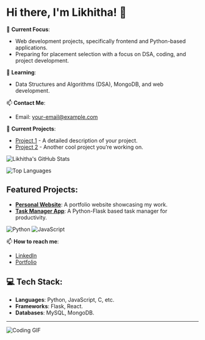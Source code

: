 # Hi there, I'm Likhitha! 👋

🔭 **Current Focus**:
- Web development projects, specifically frontend and Python-based applications.
- Preparing for placement selection with a focus on DSA, coding, and project development.

🌱 **Learning**:
- Data Structures and Algorithms (DSA), MongoDB, and web development.

📫 **Contact Me**:
- Email: [your-email@example.com](mailto:your-email@example.com)

🎯 **Current Projects**:
- [Project 1](https://github.com/YourUsername/Project1) - A detailed description of your project.
- [Project 2](https://github.com/YourUsername/Project2) - Another cool project you’re working on.

![Likhitha's GitHub Stats](https://github-readme-stats.vercel.app/api?username=likhizen&show_icons=true&theme=radical)

![Top Languages](https://github-readme-stats.vercel.app/api/top-langs/?username=likhizen&layout=compact&theme=radical)

## Featured Projects:
- [**Personal Website**](https://github.com/YourUsername/PersonalWebsite): A portfolio website showcasing my work.
- [**Task Manager App**](https://github.com/YourUsername/TaskManagerApp): A Python-Flask based task manager for productivity.

![Python](https://img.shields.io/badge/-Python-3776AB?logo=Python&logoColor=white&style=flat)
![JavaScript](https://img.shields.io/badge/-JavaScript-F7DF1E?logo=JavaScript&logoColor=white&style=flat)

📫 **How to reach me**:
- [LinkedIn](https://www.linkedin.com/in/YourUsername/)
- [Portfolio](https://yourwebsite.com/)

## 💻 Tech Stack:
- **Languages**: Python, JavaScript, C, etc.
- **Frameworks**: Flask, React.
- **Databases**: MySQL, MongoDB.

---

![Coding GIF](https://media.giphy.com/media/LmNwrBhejkK9EFP504/giphy.gif)

<!--
**likhizen/likhizen** is a ✨ _special_ ✨ repository because its `README.md` (this file) appears on your GitHub profile.

Here are some ideas to get you started:

- 🔭 I’m currently working on ...
- 🌱 I’m currently learning ...
- 👯 I’m looking to collaborate on ...
- 🤔 I’m looking for help with ...
- 💬 Ask me about ...
- 📫 How to reach me: ...
- 😄 Pronouns: ...
- ⚡ Fun fact: ...
-->
